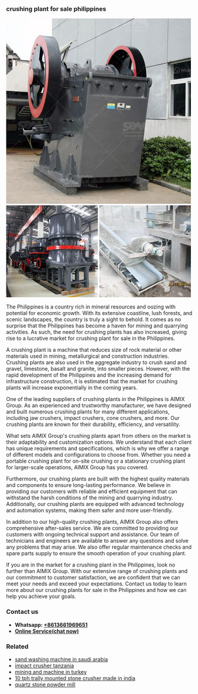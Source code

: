 <h3>crushing plant for sale philippines</h3><img src='1706768095.jpg' alt=''><p>The Philippines is a country rich in mineral resources and oozing with potential for economic growth. With its extensive coastline, lush forests, and scenic landscapes, the country is truly a sight to behold. It comes as no surprise that the Philippines has become a haven for mining and quarrying activities. As such, the need for crushing plants has also increased, giving rise to a lucrative market for crushing plant for sale in the Philippines.</p><p>A crushing plant is a machine that reduces size of rock material or other materials used in mining, metallurgical and construction industries. Crushing plants are also used in the aggregate industry to crush sand and gravel, limestone, basalt and granite, into smaller pieces. However, with the rapid development of the Philippines and the increasing demand for infrastructure construction, it is estimated that the market for crushing plants will increase exponentially in the coming years.</p><p>One of the leading suppliers of crushing plants in the Philippines is AIMIX Group. As an experienced and trustworthy manufacturer, we have designed and built numerous crushing plants for many different applications, including jaw crushers, impact crushers, cone crushers, and more. Our crushing plants are known for their durability, efficiency, and versatility.</p><p>What sets AIMIX Group's crushing plants apart from others on the market is their adaptability and customization options. We understand that each client has unique requirements and specifications, which is why we offer a range of different models and configurations to choose from. Whether you need a portable crushing plant for on-site crushing or a stationary crushing plant for larger-scale operations, AIMIX Group has you covered.</p><p>Furthermore, our crushing plants are built with the highest quality materials and components to ensure long-lasting performance. We believe in providing our customers with reliable and efficient equipment that can withstand the harsh conditions of the mining and quarrying industry. Additionally, our crushing plants are equipped with advanced technology and automation systems, making them safer and more user-friendly.</p><p>In addition to our high-quality crushing plants, AIMIX Group also offers comprehensive after-sales service. We are committed to providing our customers with ongoing technical support and assistance. Our team of technicians and engineers are available to answer any questions and solve any problems that may arise. We also offer regular maintenance checks and spare parts supply to ensure the smooth operation of your crushing plant.</p><p>If you are in the market for a crushing plant in the Philippines, look no further than AIMIX Group. With our extensive range of crushing plants and our commitment to customer satisfaction, we are confident that we can meet your needs and exceed your expectations. Contact us today to learn more about our crushing plants for sale in the Philippines and how we can help you achieve your goals.</p><h3>Contact us</h3><ul><li><strong>Whatsapp:&nbsp;<a href="https://wa.me/8613661969651">+8613661969651</a></strong></li><li><a href="https://swt.shibang-china.com/?git&amp;zhl&amp;crushing plant for sale philippines"><strong>Online Service(chat now)</strong></a></li></ul><h3>Related</h3><ul><li><a href='sand washing machine in saudi arabia.md'>sand washing machine in saudi arabia</a></li><li><a href='impact crusher tanzania.md'>impact crusher tanzania</a></li><li><a href='mining and machine in turkey.md'>mining and machine in turkey</a></li><li><a href='10 tph trally mounted stone crusher made in india.md'>10 tph trally mounted stone crusher made in india</a></li><li><a href='quartz stone powder mill.md'>quartz stone powder mill</a></li></ul>